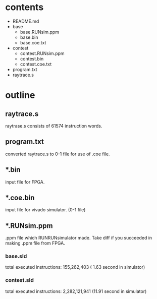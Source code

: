 # contents

- README.md
- base
    - base.RUNsim.ppm
    - base.bin
    - base.coe.txt
- contest
    - contest.RUNsim.ppm
    - contest.bin
    - contest.coe.txt
- program.txt
- raytrace.s

# outline
## raytrace.s
raytrase.s consists of
61574 instruction words.

## program.txt
converted raytrace.s to 0-1 file for use of .coe file.

## \*.bin
input file for FPGA.

## \*.coe.bin
input file for vivado simulator. (0-1 file)

## \*.RUNsim.ppm
.ppm file which RUNRUNsimulator made.
Take diff if you succeeded in making .ppm file from FPGA.

### base.sld
total executed instructions:   155,262,403 ( 1.63 second in simulator)

### contest.sld
total executed instructions: 2,282,121,941 (11.91 second in simulator)
